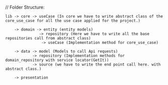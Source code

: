 

// Folder Structure: 

    lib -> core -> useCase (In core we have to write abstract class of the core_use_case for all the use case applied for the project.)

        -> domain -> entity (entity models)
                   -> repository (Here we have to write all the base repositories call from abstract class)
                    -> useCase (Implementation method for core_use_case)

        -> data -> model (Models to call Api requests)
                -> repository (Implementation methods for domain_repository with service locator(GetIt))
                -> source (we have to write the end point call here. with abstract class.)

        -> presentation


